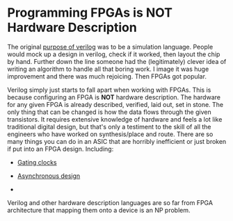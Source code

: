 

# Programming FPGAs is NOT Hardware Description

The original [purpose of verilog]() was to be a simulation language. People would mock up a design in verilog, check if it worked, then layout the chip by hand. Further down the line someone had the (legitimately) clever idea of writing an algorithm to handle all that boring work. I image it was huge improvement and there was much rejoicing. Then FPGAs got popular.

Verilog simply just starts to fall apart when working with FPGAs. This is because configuring an FPGA is __NOT__ hardware description. The hardware for any given FPGA is already described, verified, laid out, set in stone. The only thing that can be changed is how the data flows through the given transistors. It requires extensive knowledge of hardware and feels a lot like traditional digital design, but that's only a testiment to the skill of all the engineers who have worked on synthesis/place and route. There are so many things you can do in an ASIC that are horribly inefficient or just broken if put into an FPGA design. Including:

- [Gating clocks]()

- [Asynchronous design]()

- 

Verilog and other hardware description languages are so far from FPGA architecture that mapping them onto a device is an NP problem. 

